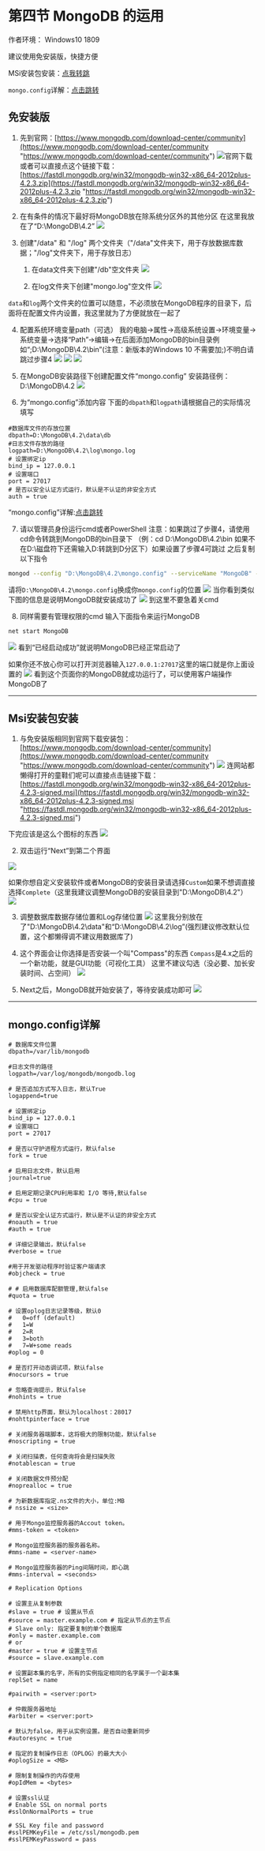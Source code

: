 # 第四节 MongoDB 的运用
作者环境： Windows10 1809

建议使用免安装版，快捷方便

MSi安装包安装：[点我转跳](#MSI安装板)

`mongo.config`详解：[点击跳转](#mongo.config详解)

## 免安装版
1. 先到官网：[https://www.mongodb.com/download-center/community](https://www.mongodb.com/download-center/community "https://www.mongodb.com/download-center/community")
 ![](./images/mongodb/download.png "官网下载")
 或者可以直接点这个链接下载：[https://fastdl.mongodb.org/win32/mongodb-win32-x86_64-2012plus-4.2.3.zip](https://fastdl.mongodb.org/win32/mongodb-win32-x86_64-2012plus-4.2.3.zip "https://fastdl.mongodb.org/win32/mongodb-win32-x86_64-2012plus-4.2.3.zip")

2. 在有条件的情况下最好将MongoDB放在除系统分区外的其他分区
在这里我放在了“D:\MongoDB\4.2”
![](./images/mongodb/7-1.png)

3. 创建"/data" 和 "/log" 两个文件夹（"/data"文件夹下，用于存放数据库数据；"/log"文件夹下，用于存放日志）
	1. 在data文件夹下创建"/db"空文件夹
	![](./images/mongodb/10.png)
	
	
	2. 在log文件夹下创建"mongo.log"空文件
	![](./images/mongodb/11.png)

`data`和`log`两个文件夹的位置可以随意，不必须放在MongoDB程序的目录下，后面将在配置文件内设置，我这里就为了方便就放在一起了

4. 配置系统环境变量path（可选）
我的电脑->属性->高级系统设置->环境变量->系统变量->选择“Path”->编辑->在后面添加MongoDB的bin目录例如“;D:\MongoDB\4.2\bin”(注意：新版本的Windows 10 不需要加;)不明白请跳过步骤4
![](./images/mongodb/7.png)
![](./images/mongodb/8.png)
![](./images/mongodb/9.png)

5. 在MongoDB安装路径下创建配置文件“mongo.config”
安装路径例：D:\MongoDB\4.2
![](./images/mongodb/12-1.png)

6. 为“mongo.config”添加内容
下面的`dbpath`和`logpath`请根据自己的实际情况填写
```
#数据库文件的存放位置
dbpath=D:\MongoDB\4.2\data\db
#日志文件存放的路径
logpath=D:\MongoDB\4.2\log\mongo.log
# 设置绑定ip
bind_ip = 127.0.0.1
# 设置端口
port = 27017
# 是否以安全认证方式运行，默认是不认证的非安全方式
auth = true
```
“mongo.config”详解:[点击跳转](#mongo.config详解)

7. 请以管理员身份运行cmd或者PowerShell
注意：如果跳过了步骤4，请使用cd命令转跳到MongoDB的bin目录下
（例：cd D:\MongoDB\4.2\bin 如果不在D:\磁盘符下还需输入D:转跳到D分区下）如果设置了步骤4可跳过
之后复制以下指令
```bash
mongod --config "D:\MongoDB\4.2\mongo.config" --serviceName "MongoDB" --serviceDisplayName "MongoDB" --install
```
请将`D:\MongoDB\4.2\mongo.config`换成你`mongo.config`的位置
![](./images/mongodb/13.png)
当你看到类似下图的信息是说明MongoDB就安装成功了
![](./images/mongodb/20.png)
到这里不要急着关cmd

8. 同样需要有管理权限的cmd
输入下面指令来运行MongoDB
```bash
net start MongoDB
```
![](./images/mongodb/14.png)
看到“已经启动成功”就说明MongoDB已经正常启动了

如果你还不放心你可以打开浏览器输入`127.0.0.1:27017`这里的端口就是你上面设置的
![](./images/mongodb/15.png)
看到这个页面你的MongoDB就成功运行了，可以使用客户端操作MongoDB了

------------

## Msi安装包安装

1. 与免安装版相同到官网下载安装包：[https://www.mongodb.com/download-center/community](https://www.mongodb.com/download-center/community "https://www.mongodb.com/download-center/community")
![](./images/mongodb/1.png)
连网站都懒得打开的童鞋们呢可以直接点击链接下载：[https://fastdl.mongodb.org/win32/mongodb-win32-x86_64-2012plus-4.2.3-signed.msi](https://fastdl.mongodb.org/win32/mongodb-win32-x86_64-2012plus-4.2.3-signed.msi "https://fastdl.mongodb.org/win32/mongodb-win32-x86_64-2012plus-4.2.3-signed.msi")

下完应该是这么个图标的东西
![](./images/mongodb/2.png)

2. 双击运行“Next”到第二个界面

![](./images/mongodb/4-1.png)

如果你想自定义安装软件或者MongoDB的安装目录请选择`Custom`如果不想调直接选择`Complete`（这里我建议调整MongoDB的安装目录到"D:\MongoDB\4.2"）
![](./images/mongodb/4-2.png)

3. 调整数据库数据存储位置和Log存储位置
![](./images/mongodb/4-3.png)
这里我分别放在了"D:\MongoDB\4.2\data"和“D:\MongoDB\4.2\log”(强烈建议修改默认位置，这个都懒得调不建议用数据库了)

4. 这个界面会让你选择是否安装一个叫"Compass"的东西
`Compass`是4.x之后的一个新功能，就是GUI功能（可视化工具） 这里不建议勾选（没必要、加长安装时间、占空间）
![](./images/mongodb/5.png)

5. Next之后，MongoDB就开始安装了，等待安装成功即可
![](./images/mongodb/6.png)


------------

## mongo.config详解
```
# 数据库文件位置
dbpath=/var/lib/mongodb

#日志文件的路径
logpath=/var/log/mongodb/mongodb.log

# 是否追加方式写入日志，默认True
logappend=true

# 设置绑定ip
bind_ip = 127.0.0.1
# 设置端口
port = 27017

# 是否以守护进程方式运行，默认false
fork = true

# 启用日志文件，默认启用
journal=true

# 启用定期记录CPU利用率和 I/O 等待,默认false
#cpu = true

# 是否以安全认证方式运行，默认是不认证的非安全方式
#noauth = true
#auth = true

# 详细记录输出，默认false
#verbose = true

#用于开发驱动程序时验证客户端请求
#objcheck = true

# # 启用数据库配额管理,默认false
#quota = true

# 设置oplog日志记录等级，默认0
#   0=off (default)
#   1=W
#   2=R
#   3=both
#   7=W+some reads
#oplog = 0

# 是否打开动态调试项，默认false
#nocursors = true

# 忽略查询提示，默认false
#nohints = true

# 禁用http界面，默认为localhost：28017
#nohttpinterface = true

# 关闭服务器端脚本，这将极大的限制功能，默认false
#noscripting = true

# 关闭扫描表，任何查询将会是扫描失败
#notablescan = true

# 关闭数据文件预分配
#noprealloc = true

# 为新数据库指定.ns文件的大小，单位:MB
# nssize = <size>

# 用于Mongo监控服务器的Accout token。
#mms-token = <token>

# Mongo监控服务器的服务器名称。
#mms-name = <server-name>

# Mongo监控服务器的Ping间隔时间，即心跳
#mms-interval = <seconds>

# Replication Options

# 设置主从复制参数
#slave = true # 设置从节点
#source = master.example.com # 指定从节点的主节点
# Slave only: 指定要复制的单个数据库
#only = master.example.com
# or
#master = true # 设置主节点
#source = slave.example.com 

# 设置副本集的名字，所有的实例指定相同的名字属于一个副本集
replSet = name

#pairwith = <server:port>

# 仲裁服务器地址
#arbiter = <server:port>

# 默认为false，用于从实例设置。是否自动重新同步
#autoresync = true

# 指定的复制操作日志（OPLOG）的最大大小
#oplogSize = <MB>

# 限制复制操作的内存使用
#opIdMem = <bytes>

# 设置ssl认证
# Enable SSL on normal ports
#sslOnNormalPorts = true

# SSL Key file and password
#sslPEMKeyFile = /etc/ssl/mongodb.pem
#sslPEMKeyPassword = pass
```


